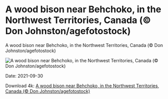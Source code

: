 # A wood bison near Behchoko, in the Northwest Territories, Canada (© Don Johnston/agefotostock)

A wood bison near Behchoko, in the Northwest Territories, Canada (© Don Johnston/agefotostock)

![A wood bison near Behchoko, in the Northwest Territories, Canada (© Don Johnston/agefotostock)](https://bing.com/th?id=OHR.WoodBison_EN-US1315596860_UHD.jpg&w=1024&h=576)

Date: 2021-09-30

Download 4k: [A wood bison near Behchoko, in the Northwest Territories, Canada (© Don Johnston/agefotostock)](https://bing.com/th?id=OHR.WoodBison_EN-US1315596860_UHD.jpg)

